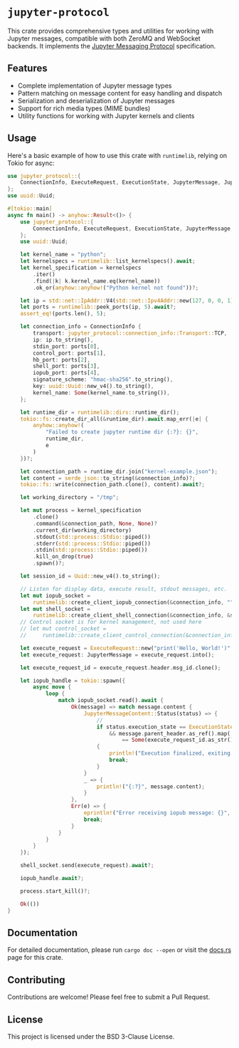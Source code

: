 # `jupyter-protocol`

This crate provides comprehensive types and utilities for working with Jupyter messages, compatible with both ZeroMQ and WebSocket backends. It implements the [Jupyter Messaging Protocol](https://jupyter-client.readthedocs.io/en/latest/messaging.html) specification.

## Features

- Complete implementation of Jupyter message types
- Pattern matching on message content for easy handling and dispatch
- Serialization and deserialization of Jupyter messages
- Support for rich media types (MIME bundles)
- Utility functions for working with Jupyter kernels and clients

## Usage

Here's a basic example of how to use this crate with `runtimelib`, relying on Tokio for async:

```rust
use jupyter_protocol::{
    ConnectionInfo, ExecuteRequest, ExecutionState, JupyterMessage, JupyterMessageContent,
};
use uuid::Uuid;

#[tokio::main]
async fn main() -> anyhow::Result<()> {
    use jupyter_protocol::{
        ConnectionInfo, ExecuteRequest, ExecutionState, JupyterMessage, JupyterMessageContent,
    };
    use uuid::Uuid;

    let kernel_name = "python";
    let kernelspecs = runtimelib::list_kernelspecs().await;
    let kernel_specification = kernelspecs
        .iter()
        .find(|k| k.kernel_name.eq(kernel_name))
        .ok_or(anyhow::anyhow!("Python kernel not found"))?;

    let ip = std::net::IpAddr::V4(std::net::Ipv4Addr::new(127, 0, 0, 1));
    let ports = runtimelib::peek_ports(ip, 5).await?;
    assert_eq!(ports.len(), 5);

    let connection_info = ConnectionInfo {
        transport: jupyter_protocol::connection_info::Transport::TCP,
        ip: ip.to_string(),
        stdin_port: ports[0],
        control_port: ports[1],
        hb_port: ports[2],
        shell_port: ports[3],
        iopub_port: ports[4],
        signature_scheme: "hmac-sha256".to_string(),
        key: uuid::Uuid::new_v4().to_string(),
        kernel_name: Some(kernel_name.to_string()),
    };

    let runtime_dir = runtimelib::dirs::runtime_dir();
    tokio::fs::create_dir_all(&runtime_dir).await.map_err(|e| {
        anyhow::anyhow!(
            "Failed to create jupyter runtime dir {:?}: {}",
            runtime_dir,
            e
        )
    })?;

    let connection_path = runtime_dir.join("kernel-example.json");
    let content = serde_json::to_string(&connection_info)?;
    tokio::fs::write(connection_path.clone(), content).await?;

    let working_directory = "/tmp";

    let mut process = kernel_specification
        .clone()
        .command(&connection_path, None, None)?
        .current_dir(working_directory)
        .stdout(std::process::Stdio::piped())
        .stderr(std::process::Stdio::piped())
        .stdin(std::process::Stdio::piped())
        .kill_on_drop(true)
        .spawn()?;

    let session_id = Uuid::new_v4().to_string();

    // Listen for display data, execute result, stdout messages, etc.
    let mut iopub_socket =
        runtimelib::create_client_iopub_connection(&connection_info, "", &session_id).await?;
    let mut shell_socket =
        runtimelib::create_client_shell_connection(&connection_info, &session_id).await?;
    // Control socket is for kernel management, not used here
    // let mut control_socket =
    //     runtimelib::create_client_control_connection(&connection_info, &session_id).await?;

    let execute_request = ExecuteRequest::new("print('Hello, World!')".to_string());
    let execute_request: JupyterMessage = execute_request.into();

    let execute_request_id = execute_request.header.msg_id.clone();

    let iopub_handle = tokio::spawn({
        async move {
            loop {
                match iopub_socket.read().await {
                    Ok(message) => match message.content {
                        JupyterMessageContent::Status(status) => {
                            //
                            if status.execution_state == ExecutionState::Idle
                                && message.parent_header.as_ref().map(|h| h.msg_id.as_str())
                                    == Some(execute_request_id.as_str())
                            {
                                println!("Execution finalized, exiting...");
                                break;
                            }
                        }
                        _ => {
                            println!("{:?}", message.content);
                        }
                    },
                    Err(e) => {
                        eprintln!("Error receiving iopub message: {}", e);
                        break;
                    }
                }
            }
        }
    });

    shell_socket.send(execute_request).await?;

    iopub_handle.await?;

    process.start_kill()?;

    Ok(())
}
```

## Documentation

For detailed documentation, please run `cargo doc --open` or visit the [docs.rs](https://docs.rs/jupyter-protocol) page for this crate.

## Contributing

Contributions are welcome! Please feel free to submit a Pull Request.

## License

This project is licensed under the BSD 3-Clause License.
